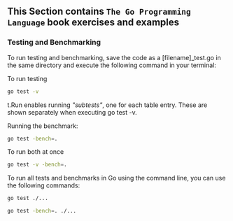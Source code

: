 ## This Section contains ```The Go Programming Language``` book exercises and examples


### Testing and Benchmarking
To run testing and benchmarking, save the code as a [filename]_test.go in the same directory and execute the following command in your terminal:
    
To run testing

```bash 
go test -v
```

t.Run enables running _"subtests"_, one for each table entry. These are shown separately when executing go test -v.

Running the benchmark:
```bash
go test -bench=.
```

To run both at once
```bash 
go test -v -bench=.
```

To run all tests and benchmarks in Go using the command line, you can use the following commands:

```bash
go test ./...
```
```bash
go test -bench=. ./...
```